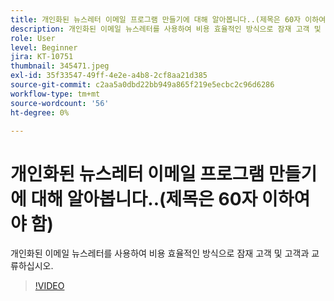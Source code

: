 ```yaml
---
title: 개인화된 뉴스레터 이메일 프로그램 만들기에 대해 알아봅니다..(제목은 60자 이하여야 함)
description: 개인화된 이메일 뉴스레터를 사용하여 비용 효율적인 방식으로 잠재 고객 및 고객과 교류하십시오.
role: User
level: Beginner
jira: KT-10751
thumbnail: 345471.jpeg
exl-id: 35f33547-49ff-4e2e-a4b8-2cf8aa21d385
source-git-commit: c2aa5a0dbd22bb949a865f219e5ecbc2c96d6286
workflow-type: tm+mt
source-wordcount: '56'
ht-degree: 0%

---
```


# 개인화된 뉴스레터 이메일 프로그램 만들기에 대해 알아봅니다..(제목은 60자 이하여야 함)

개인화된 이메일 뉴스레터를 사용하여 비용 효율적인 방식으로 잠재 고객 및 고객과 교류하십시오.

>[!VIDEO](https://video.tv.adobe.com/v/345471/?quality=12&learn=on)
